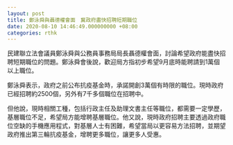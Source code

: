 ```yaml
---
layout: post
title: 鄭泳舜與聶德權會面　冀政府盡快招聘短期職位
date: 2020-08-10 14:46:49.000000000 +08:00
categories: rthk
---
```


民建聯立法會議員鄭泳舜與公務員事務局局長聶德權會面，討論希望政府能盡快招聘短期職位的問題。鄭泳舜會後說，歡迎局方指初步希望9月底時能聘請到1萬個以上職位。

鄭泳舜表示，政府之前公布抗疫基金時，承諾開創3萬個有時限的職位。現時政府已經招聘約2500個，另外有7千多個職位在招聘中。

但他說，現時相關工種，包括行政主任及助理文書主任等職位，都需要一定學歷，基層職位不足，希望局方能增聘基層職位。他又說，現時政府招聘主要透過政府職位空缺的手機應用程式，對基層人士有困難，希望當局以更容易方法招聘，並期望政府推出第三輪抗疫基金，增聘更多職位，讓更多人受惠。
